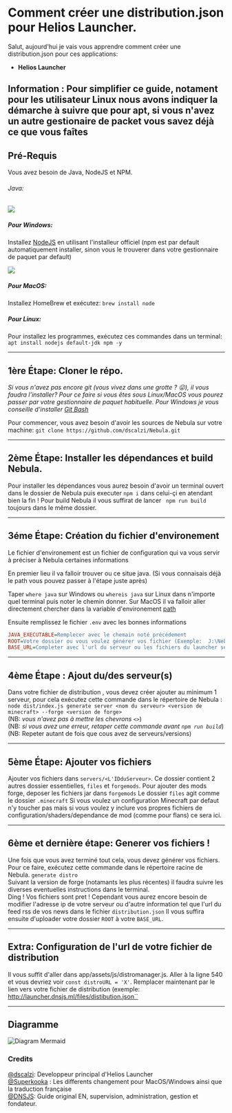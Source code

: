 # Comment créer une distribution.json pour Helios Launcher.
Salut, aujourd'hui je vais vous apprendre comment créer une distribution.json pour ces applications:
- **Helios Launcher**

## Information : Pour simplifier ce guide, notament pour les utilisateur Linux nous avons indiquer la démarche à suivre que pour apt, si vous n'avez un autre gestionaire de packet vous savez déjà ce que vous faîtes

## Pré-Requis
Vous avez besoin de Java, NodeJS et NPM.

###### Java:
![](https://i.imgur.com/VQZoYWq.png)

##### Pour Windows:
Installez [NodeJS](nodejs.org) en utilisant l'installeur officiel (npm est par default automatiquement installer, sinon vous le trouverer dans votre gestionnaire de paquet par default)

![](https://i.imgur.com/NjiTQax.png)


##### Pour MacOS:
Installez HomeBrew et exécutez:
``brew install node``


##### Pour Linux:
Pour installez les programmes, exécutez ces commandes dans un terminal:
``apt install nodejs default-jdk npm -y ``

---

## 1ère Étape: Cloner le répo.
_Si vous n'avez pas encore git (vous vivez dans une grotte ? 😛), il vous faudra l'installer? Pour ce faire si vous êtes sous Linux/MacOS vous pourez passer par votre gestionnaire de paquet habituelle. Pour Windows je vous conseille d'installer [Git Bash](https://gitforwindows.org/)_

Pour commencer, vous avez besoin d'avoir les sources de Nebula sur votre machine:
``git clone https://github.com/dscalzi/Nebula.git  ``

---

## 2ème Étape: Installer les dépendances et build Nebula.
Pour installer les dépendances vous aurez besoin d'avoir un terminal ouvert dans le dossier de Nebula puis executer ``npm i`` dans celui-çi en atendant bien la fin ! Pour build Nebula il vous suffirat de lancer `` npm run build`` toujours dans le même dossier.

---

## 3éme Étape: Création du fichier d'environement
Le fichier d'environement est un fichier de configuration qui va vous servir à préciser à Nebula certaines informations

En premier lieu il va falloir trouver ou ce situe java. (Si vous connaisais déjà le path vous pouvez passer à l'étape juste après)
 
Taper ``where java`` sur Windows ou ``whereis java`` sur Linux dans n'importe quel terminal puis noter le chemin donner. Sur MacOS il va falloir aller directement chercher dans la variable d'environement [path](https://alvinalexander.com/java/mac-os-x-java_home-location/)

Ensuite remplissez le fichier ``.env`` avec les bonnes informations
```ini
JAVA_EXECUTABLE=Remplecer avec le chemain noté précédement
ROOT=Votre dossier ou vous voulez générer vos fichier (Exemple:  J:\Nebula\distribution)
BASE_URL=Completer avec l'url du serveur ou les fichiers du launcher seront hebergés  (exemple: http://files.dnsjs.ml/launcher/) 
```

---

## 4ème Étape : Ajout du/des serveur(s)

Dans votre fichier de distribution , vous devez créer ajouter au minimum 1 serveur, pour cela exécutez cette commande dans le répertoire de Nebula :
`` node dist/index.js generate server <nom du serveur> <version de minecraft> --forge <version de forge>`` \
(NB: *vous n'avez pas à mettre les chevrons ``<>``*) \
(NB: *si vous avez une erreur, retaper cette commande avant ``npm run build``*) \
(NB: Repeter autant de fois que cous avez de serveurs/versions)

---

## 5ème Étape:  Ajouter vos fichiers
Ajouter vos fichiers dans ``servers/<L'IDduServeur>``. Ce dossier contient 2 autres dossier essentielles, ``files`` et ``forgemods``. Pour ajouter des mods forge, deposer les fichiers jar dans ``forgemods`` Le dossier ``files`` agit comme le dossier ``.minecraft`` Si vous voulez un configuration Minecraft par defaut n'y toucher pas mais si vous voulez y inclure vos propres fichiers de configuration/shaders/dependance de mod (comme pour flans) ce sera ici.

---

## 6ème et dernière étape: Generer vos fichiers ! 

Une fois que vous avez terminé tout cela, vous devez générer vos fichiers. Pour ce faire, exécutez cette commande dans le répertoire racine de Nebula. `generate distro` \
Suivant la version de forge (notamants les plus récentes) il faudra suivre les diverses eventuelles instructions dans le terminal. \
Ding ! Vos fichiers sont pret ! Cependant vous aurez encore besoin de modifier l'adresse ip de votre serveur ou d'autre information tel que l'url du feed rss de vos news dans le fichier ``distribution.json`` Il vous suffira ensuite d'uploader votre dossier ``ROOT`` à votre ``BASE_URL``.

---

## Extra: Configuration de l'url de votre fichier de distribution

Il vous suffit d'aller dans  app/assets/js/distromanager.js. Aller à la ligne 540 et vous devriez voir `const distroURL = 'X'`. Remplacer maintenant par le lien vers votre fichier de distribution (exemple: http://launcher.dnsjs.ml/files/distibution.json``


---

## Diagramme


![Diagram Mermaid](https://i.imgur.com/OmsIoe5.png)

### Credits

[@dscalzi](https://github.com/dscalzi/): Developpeur principal d'Helios Launcher \
[@Superkooka](https://github.com/SuperKooka/)
: Les differents changement pour MacOS/Windows ainsi que la traduction française \
[@DNSJS](https://github.com/DNSJS/): Guide original EN, supervision, administration, gestion et fondateur.
